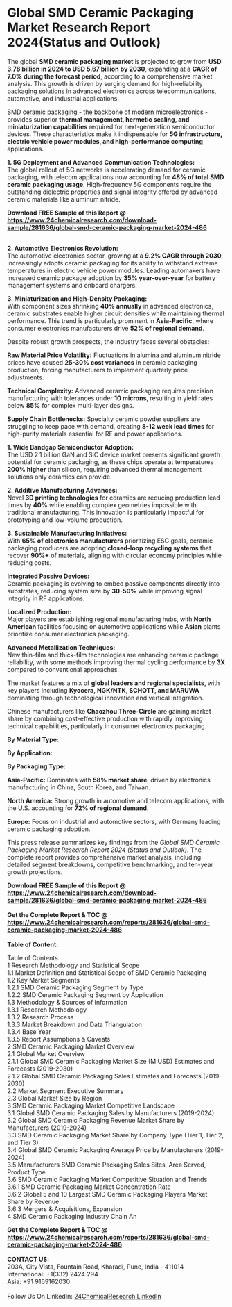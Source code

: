 <h1>Global SMD Ceramic Packaging Market Research Report 2024(Status and Outlook)</h1><p>The global <strong>SMD ceramic packaging market</strong> is projected to grow from <strong>USD 3.78 billion in 2024 to USD 5.67 billion by 2030</strong>, expanding at a <strong>CAGR of 7.0% during the forecast period</strong>, according to a comprehensive market analysis. This growth is driven by surging demand for high-reliability packaging solutions in advanced electronics across telecommunications, automotive, and industrial applications.</p><p>SMD ceramic packaging - the backbone of modern microelectronics - provides superior <strong>thermal management, hermetic sealing, and miniaturization capabilities</strong> required for next-generation semiconductor devices. These characteristics make it indispensable for <strong>5G infrastructure, electric vehicle power modules, and high-performance computing</strong> applications.</p><p><strong>1. 5G Deployment and Advanced Communication Technologies:</strong><br>
The global rollout of 5G networks is accelerating demand for ceramic packaging, with telecom applications now accounting for <strong>48% of total SMD ceramic packaging usage</strong>. High-frequency 5G components require the outstanding dielectric properties and signal integrity offered by advanced ceramic materials like aluminum nitride.</p><div><b>Download FREE Sample of this Report @ 
            <a href="https://www.24chemicalresearch.com/download-sample/281636/global-smd-ceramic-packaging-market-2024-486">
            https://www.24chemicalresearch.com/download-sample/281636/global-smd-ceramic-packaging-market-2024-486</a></b></div><br><p><strong>2. Automotive Electronics Revolution:</strong><br>
The automotive electronics sector, growing at a <strong>9.2% CAGR through 2030</strong>, increasingly adopts ceramic packaging for its ability to withstand extreme temperatures in electric vehicle power modules. Leading automakers have increased ceramic package adoption by <strong>35% year-over-year</strong> for battery management systems and onboard chargers.</p><p><strong>3. Miniaturization and High-Density Packaging:</strong><br>
With component sizes shrinking <strong>40% annually</strong> in advanced electronics, ceramic substrates enable higher circuit densities while maintaining thermal performance. This trend is particularly prominent in <strong>Asia-Pacific</strong>, where consumer electronics manufacturers drive <strong>52% of regional demand</strong>.</p><p>Despite robust growth prospects, the industry faces several obstacles:</p><p><strong>Raw Material Price Volatility:</strong> Fluctuations in alumina and aluminum nitride prices have caused <strong>25-30% cost variances</strong> in ceramic packaging production, forcing manufacturers to implement quarterly price adjustments.</p><p><strong>Technical Complexity:</strong> Advanced ceramic packaging requires precision manufacturing with tolerances under <strong>10 microns</strong>, resulting in yield rates below <strong>85%</strong> for complex multi-layer designs.</p><p><strong>Supply Chain Bottlenecks:</strong> Specialty ceramic powder suppliers are struggling to keep pace with demand, creating <strong>8-12 week lead times</strong> for high-purity materials essential for RF and power applications.</p><p><strong>1. Wide Bandgap Semiconductor Adoption:</strong><br>
The USD 2.1 billion GaN and SiC device market presents significant growth potential for ceramic packaging, as these chips operate at temperatures <strong>200% higher</strong> than silicon, requiring advanced thermal management solutions only ceramics can provide.</p><p><strong>2. Additive Manufacturing Advances:</strong><br>
Novel <strong>3D printing technologies</strong> for ceramics are reducing production lead times by <strong>40%</strong> while enabling complex geometries impossible with traditional manufacturing. This innovation is particularly impactful for prototyping and low-volume production.</p><p><strong>3. Sustainable Manufacturing Initiatives:</strong><br>
With <strong>65% of electronics manufacturers</strong> prioritizing ESG goals, ceramic packaging producers are adopting <strong>closed-loop recycling systems</strong> that recover <strong>90%+</strong> of materials, aligning with circular economy principles while reducing costs.</p><p><strong>Integrated Passive Devices:</strong><br>
	Ceramic packaging is evolving to embed passive components directly into substrates, reducing system size by <strong>30-50%</strong> while improving signal integrity in RF applications.</p><p><strong>Localized Production:</strong><br>
	Major players are establishing regional manufacturing hubs, with <strong>North American</strong> facilities focusing on automotive applications while <strong>Asian</strong> plants prioritize consumer electronics packaging.</p><p><strong>Advanced Metallization Techniques:</strong><br>
	New thin-film and thick-film technologies are enhancing ceramic package reliability, with some methods improving thermal cycling performance by <strong>3X</strong> compared to conventional approaches.</p><p>The market features a mix of <strong>global leaders and regional specialists</strong>, with key players including <strong>Kyocera, NGK/NTK, SCHOTT, and MARUWA</strong> dominating through technological innovation and vertical integration.</p><p>Chinese manufacturers like <strong>Chaozhou Three-Circle</strong> are gaining market share by combining cost-effective production with rapidly improving technical capabilities, particularly in consumer electronics packaging.</p><p><strong>By Material Type:</strong></p><p><strong>By Application:</strong></p><p><strong>By Packaging Type:</strong></p><p><strong>Asia-Pacific:</strong> Dominates with <strong>58% market share</strong>, driven by electronics manufacturing in China, South Korea, and Taiwan.</p><p><strong>North America:</strong> Strong growth in automotive and telecom applications, with the U.S. accounting for <strong>72% of regional demand</strong>.</p><p><strong>Europe:</strong> Focus on industrial and automotive sectors, with Germany leading ceramic packaging adoption.</p><p>This press release summarizes key findings from the <em>Global SMD Ceramic Packaging Market Research Report 2024 (Status and Outlook)</em>. The complete report provides comprehensive market analysis, including detailed segment breakdowns, competitive benchmarking, and ten-year growth projections.</p><div><b>Download FREE Sample of this Report @ 
            <a href="https://www.24chemicalresearch.com/download-sample/281636/global-smd-ceramic-packaging-market-2024-486">
            https://www.24chemicalresearch.com/download-sample/281636/global-smd-ceramic-packaging-market-2024-486</a></b></div><br><div><b>Get the Complete Report & TOC @ 
            <a href="https://www.24chemicalresearch.com/reports/281636/global-smd-ceramic-packaging-market-2024-486">
            https://www.24chemicalresearch.com/reports/281636/global-smd-ceramic-packaging-market-2024-486</a></b></div><br>
            <b>Table of Content:</b><p>Table of Contents<br />
 1 Research Methodology and Statistical Scope<br />
 1.1 Market Definition and Statistical Scope of SMD Ceramic Packaging<br />
 1.2 Key Market Segments<br />
 1.2.1 SMD Ceramic Packaging Segment by Type<br />
 1.2.2 SMD Ceramic Packaging Segment by Application<br />
 1.3 Methodology & Sources of Information<br />
 1.3.1 Research Methodology<br />
 1.3.2 Research Process<br />
 1.3.3 Market Breakdown and Data Triangulation<br />
 1.3.4 Base Year<br />
 1.3.5 Report Assumptions & Caveats<br />
 2 SMD Ceramic Packaging Market Overview<br />
 2.1 Global Market Overview<br />
 2.1.1 Global SMD Ceramic Packaging Market Size (M USD) Estimates and Forecasts (2019-2030)<br />
 2.1.2 Global SMD Ceramic Packaging Sales Estimates and Forecasts (2019-2030)<br />
 2.2 Market Segment Executive Summary<br />
 2.3 Global Market Size by Region<br />
 3 SMD Ceramic Packaging Market Competitive Landscape<br />
 3.1 Global SMD Ceramic Packaging Sales by Manufacturers (2019-2024)<br />
 3.2 Global SMD Ceramic Packaging Revenue Market Share by Manufacturers (2019-2024)<br />
 3.3 SMD Ceramic Packaging Market Share by Company Type (Tier 1, Tier 2, and Tier 3)<br />
 3.4 Global SMD Ceramic Packaging Average Price by Manufacturers (2019-2024)<br />
 3.5 Manufacturers SMD Ceramic Packaging Sales Sites, Area Served, Product Type<br />
 3.6 SMD Ceramic Packaging Market Competitive Situation and Trends<br />
 3.6.1 SMD Ceramic Packaging Market Concentration Rate<br />
 3.6.2 Global 5 and 10 Largest SMD Ceramic Packaging Players Market Share by Revenue<br />
 3.6.3 Mergers & Acquisitions, Expansion<br />
 4 SMD Ceramic Packaging Industry Chain An</p><div><b>Get the Complete Report & TOC @ 
            <a href="https://www.24chemicalresearch.com/reports/281636/global-smd-ceramic-packaging-market-2024-486">
            https://www.24chemicalresearch.com/reports/281636/global-smd-ceramic-packaging-market-2024-486</a></b></div><br><b>CONTACT US:</b><br>
            203A, City Vista, Fountain Road, Kharadi, Pune, India - 411014<br>
            International: +1(332) 2424 294<br>
            Asia: +91 9169162030 <br><br>
            Follow Us On LinkedIn: <a href="https://www.linkedin.com/company/24chemicalresearch/">24ChemicalResearch LinkedIn</a>
